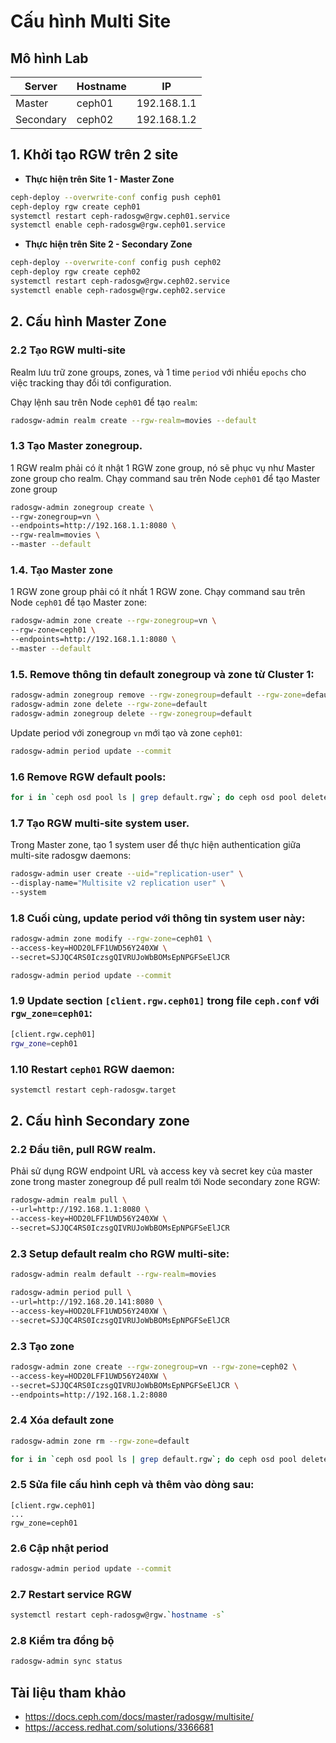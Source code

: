 # Cấu hình Multi Site

## Mô hình Lab

|Server|Hostname|IP|
|------|--------|--|
|Master|ceph01|192.168.1.1|
|Secondary|ceph02|192.168.1.2|

## 1. Khởi tạo RGW trên 2 site

- **Thực hiện trên Site 1 - Master Zone**
```sh
ceph-deploy --overwrite-conf config push ceph01
ceph-deploy rgw create ceph01
systemctl restart ceph-radosgw@rgw.ceph01.service
systemctl enable ceph-radosgw@rgw.ceph01.service
```
- **Thực hiện trên Site 2 - Secondary Zone**
```sh
ceph-deploy --overwrite-conf config push ceph02
ceph-deploy rgw create ceph02
systemctl restart ceph-radosgw@rgw.ceph02.service
systemctl enable ceph-radosgw@rgw.ceph02.service
```
## 2. Cấu hình Master Zone

### 2.2 Tạo RGW multi-site 

Realm lưu trữ zone groups, zones, và 1 time `period` với nhiều `epochs` cho việc tracking thay đổi tới configuration.

Chạy lệnh sau trên Node `ceph01` để tạo `realm`:
```sh
radosgw-admin realm create --rgw-realm=movies --default
```
### 1.3 Tạo Master zonegroup. 

1 RGW realm phải có ít nhật 1 RGW zone group, nó sẽ phục vụ như Master zone group cho realm. Chạy command sau trên Node `ceph01` để tạo Master zone group
```sh
radosgw-admin zonegroup create \
--rgw-zonegroup=vn \
--endpoints=http://192.168.1.1:8080 \
--rgw-realm=movies \
--master --default
```
### 1.4. Tạo Master zone

1 RGW zone group phải có ít nhất 1 RGW zone. Chạy command sau trên Node `ceph01` để tạo Master zone:
```sh
radosgw-admin zone create --rgw-zonegroup=vn \
--rgw-zone=ceph01 \
--endpoints=http://192.168.1.1:8080 \
--master --default
```

### 1.5. Remove thông tin default zonegroup và zone từ Cluster 1:
```sh
radosgw-admin zonegroup remove --rgw-zonegroup=default --rgw-zone=default
radosgw-admin zone delete --rgw-zone=default
radosgw-admin zonegroup delete --rgw-zonegroup=default
```
Update period với zonegroup `vn` mới tạo và zone `ceph01`:
```sh
radosgw-admin period update --commit
```
### 1.6 Remove RGW default pools:
```sh
for i in `ceph osd pool ls | grep default.rgw`; do ceph osd pool delete $i $i --yes-i-really-really-mean-it; done
```
### 1.7 Tạo RGW multi-site system user. 

Trong Master zone, tạo 1 system user để thực hiện authentication giữa multi-site radosgw daemons:
```sh
radosgw-admin user create --uid="replication-user" \
--display-name="Multisite v2 replication user" \
--system
```
### 1.8 Cuối cùng, update period với thông tin system user này:
```sh
radosgw-admin zone modify --rgw-zone=ceph01 \
--access-key=HOD20LFF1UWD56Y240XW \
--secret=SJJQC4RS0IczsgQIVRUJoWbBOMsEpNPGFSeElJCR

radosgw-admin period update --commit
```
### 1.9 Update section `[client.rgw.ceph01]` trong file `ceph.conf` với `rgw_zone=ceph01`:
```sh
[client.rgw.ceph01]
rgw_zone=ceph01
```
### 1.10 Restart `ceph01` RGW daemon:
```sh
systemctl restart ceph-radosgw.target
```
## 2. Cấu hình Secondary zone

### 2.2 Đầu tiên, pull RGW realm.

Phải sử dụng RGW endpoint URL và access key và secret key của master zone trong master zonegroup để pull realm tới Node secondary zone RGW:
```sh
radosgw-admin realm pull \
--url=http://192.168.1.1:8080 \
--access-key=HOD20LFF1UWD56Y240XW \
--secret=SJJQC4RS0IczsgQIVRUJoWbBOMsEpNPGFSeElJCR
```
### 2.3 Setup default realm cho RGW multi-site:
```sh
radosgw-admin realm default --rgw-realm=movies
```

```sh
radosgw-admin period pull \
--url=http://192.168.20.141:8080 \
--access-key=HOD20LFF1UWD56Y240XW \
--secret=SJJQC4RS0IczsgQIVRUJoWbBOMsEpNPGFSeElJCR
```
### 2.3 Tạo zone
```sh
radosgw-admin zone create --rgw-zonegroup=vn --rgw-zone=ceph02 \
--access-key=HOD20LFF1UWD56Y240XW \
--secret=SJJQC4RS0IczsgQIVRUJoWbBOMsEpNPGFSeElJCR \
--endpoints=http://192.168.1.2:8080
```
### 2.4 Xóa default zone
```sh
radosgw-admin zone rm --rgw-zone=default
```
```sh
for i in `ceph osd pool ls | grep default.rgw`; do ceph osd pool delete $i $i --yes-i-really-really-mean-it ; done
```
### 2.5 Sửa file cấu hình ceph và thêm vào dòng sau:
```
[client.rgw.ceph01]
...
rgw_zone=ceph01
```
### 2.6 Cập nhật period
```sh
radosgw-admin period update --commit
```
### 2.7 Restart service RGW
```sh
systemctl restart ceph-radosgw@rgw.`hostname -s`
```
### 2.8 Kiểm tra đồng bộ
```sh
radosgw-admin sync status
```
## Tài liệu tham khảo
- https://docs.ceph.com/docs/master/radosgw/multisite/
- https://access.redhat.com/solutions/3366681
